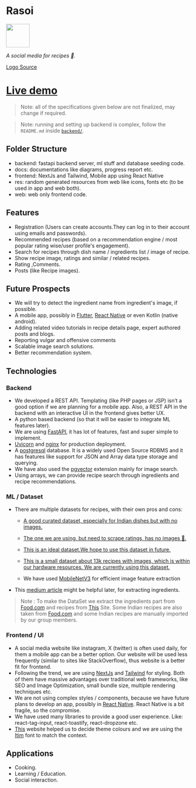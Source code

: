 # Rasoi

<img src='web/public/icon-512.png' width="64">

_A social media for recipes 🍳._

[Logo Source](https://www.flaticon.com/free-icon/frying-pan_1222796?term=frying+pan&related_id=1222796)

# **[Live demo](https://rasoi-devs.github.io/demo)**

> Note: all of the specifications given below are not finalized, may change if required.

> Note: running and setting up backend is complex, follow the `README.md` inside [`backend/`](backend/README.md).

## Folder Structure

- backend: fastapi backend server, ml stuff and database seeding code.
- docs: documentations like diagrams, progress report etc.
- frontend: NextJs and Tailwind, Mobile app using React Native
- res: random generated resources from web like icons, fonts etc (to be used in app and web both).
- web: web only frontend code.

## Features

- Registration (Users can create accounts.They can log in to their account using emails and passwords).
- Recommended recipes (based on a recommendation engine / most popular rating wise/user profile's engagement).
- Search for recipes through dish name / ingredients list / image of recipe.
- Show recipe image, ratings and similar / related recipes.
- Rating ,Comments.
- Posts (like Recipe images).

## Future Prospects

- We will try to detect the ingredient name from ingredient's image, if possible.
- A mobile app, possibly in [Flutter](https://flutter.dev/), [React Native](https://reactnative.dev/) or even Kotlin (native android).
- Adding related video tutorials in recipe details page, expert authored posts and blogs.
- Reporting vulgar and offensive comments
- Scalable image search solutions.
- Better recommendation system.

## Technologies

### Backend

- We developed a REST API. Templating (like PHP pages or JSP) isn’t a good option if we are planning for a mobile app. Also, a REST API in the backend with an interactive UI in the frontend gives better UX.
- A python based backend (so that it will be easier to integrate ML features later).
- We are using [FastAPI](https://fastapi.tiangolo.com/), it has lot of features, fast and super simple to implement.
- [Uvicorn](https://www.uvicorn.org/) and [nginx](https://nginx.org/en/) for production deployment.
- A [postgresql](https://www.postgresql.org/) database. It is a widely used Open Source RDBMS and it has features like support for JSON and Array data type storage and querying.
- We have also used the [pgvector](https://github.com/pgvector/pgvector) extension mainly for image search.
- Using arrays, we can provide recipe search through ingredients and recipe 
recommendations.

### ML / Dataset

- There are multiple datasets for recipes, with their own pros and cons:
  - [A good curated dataset, especially for Indian dishes but with no 
images.](https://cosylab.iiitd.edu.in/culinarydb/)
  - [The one we are using, but need to scrape ratings, has no images 🙁.](https://www.kaggle.com/datasets/paultimothymooney/recipenlg/data)

  - [This is an ideal dataset.We 
  hope to use this dataset in future.](https://www.kaggle.com/datasets/irkaal/foodcom-recipes-and-reviews)

  - [This is a small dataset about 
  13k recipes with images, which is within our hardware resources. We are currently using this dataset.](https://www.kaggle.com/datasets/pes12017000148/food-ingredients-and-recipe-dataset-with-images)
  - We have used [MobileNetV3](https://arxiv.org/abs/1905.02244) for efficient image feature extraction
- This [medium article](https://towardsdatascience.com/building-a-recipe-recommendation-system-297c229dda7b) might be helpful later, for extracting ingredients.
>Note : To make the DataSet we extract the ingredients part from [Food.com](https://www.kaggle.com/datasets/irkaal/foodcom-recipes-and-reviews) and recipes from [This](https://www.kaggle.com/datasets/pes12017000148/food-ingredients-and-recipe-dataset-with-images) Site. Some Indian recipes are also taken from [Food.com](https://www.kaggle.com/datasets/irkaal/foodcom-recipes-and-reviews) and some Indian recipes are manually imported by our group members.

### Frontend / UI

- A social media website like instagram, X (twitter) is often used daily, for them a mobile app can be a better option. Our website will be used less frequently (similar to sites like StackOverflow), thus website is a better fit for frontend.
- Following the trend, we are using [NextJs](https://nextjs.org/) and [Tailwind](https://tailwindcss.com/) for styling. Both of them have massive advantages over traditional web frameworks, like SEO and Image Optimization, small bundle size, multiple rendering techniques etc.
- We are not using complex styles / components, because we have future plans to develop an app, possibly in [React Native](https://reactnative.dev/). React Native is a bit fragile, so the compromise.
- We have used many libraries to provide a good user experience. Like: react-tag-input, react-toastify, react-dropzone etc.
- [This](https://www.realtimecolors.com/?colors=130e01-ffffff-6c3702-00c7a9-1902d6&fonts=Poppins-Poppins) website helped us to decide theme colours and we are using the [Itim](https://fonts.google.com/specimen/Itim) font to match the 
context.

## Applications

- Cooking.
- Learning / Education.
- Social interaction.
